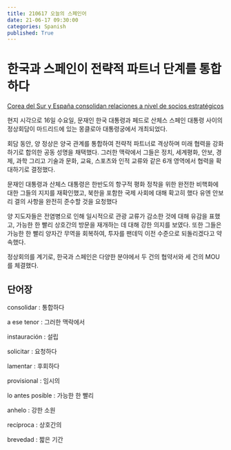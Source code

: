 ```yaml
---
title: 210617 오늘의 스페인어
date: 21-06-17 09:30:00
categories: Spanish
published: True
---
```


# 한국과 스페인이 전략적 파트너 단계를 통합하다

[Corea del Sur y España consolidan relaciones a nivel de socios estratégicos](http://world.kbs.co.kr/service/news_view.htm?lang=s&Seq_Code=76225)

현지 시각으로 16일 수요일, 문재인 한국 대통령과 페드로 산체스 스페인 대통령 사이의 정상회담이 마드리드에 있는 몽클로아 대통령궁에서 개최되었다.

회담 동안, 양 정상은 양국 관계를 통합하여 전략적 파트너로 격상하며 미래 협력을 강화하기로 합의한 공동 성명을 채택했다. 그러한 맥락에서 그들은 정치, 세계평화, 안보, 경제, 과학 그리고 기술과 문화, 교육, 스포츠와 인적 교류와 같은 6개 영역에서 협력을  확대하기로 결정했다.

문재인 대통령과 산체스 대통령은 한반도의 항구적 평화 정착을 위한 완전한 비핵화에 대한 그들의 지지를 재확인했고, 북한을 포함한 국제 사회에 대해 확고히 했다 유엔 안보리 결의 사항을 완전히 준수할 것을 요청했다

양 지도자들은 전염병으로 인해 일시적으로 관광 교류가 감소한 것에 대해 유감을 표했고, 가능한 한 빨리 상호간의 방문을 재개하는 데 대해 강한 의지를 보였다. 또한 그들은 가능한 한 빨리 양자간 무역을 회복하여, 투자를 팬데믹 이전 수준으로 되돌리겠다고 약속했다.

정상회의를 계기로, 한국과 스페인은 다양한 분야에서 두 건의 협약서와 세 건의 MOU를 체결했다.

## 단어장

consolidar : 통합하다

a ese tenor : 그러한 맥락에서

instauración : 설립

solicitar : 요청하다

lamentar : 후회하다

provisional : 임시의

lo antes posible : 가능한 한 빨리

anhelo : 강한 소원

recíproca : 상호간의

brevedad : 짧은 기간
